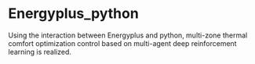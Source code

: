 # Energyplus_python
Using the interaction between Energyplus and python, multi-zone thermal comfort optimization control based on multi-agent deep reinforcement learning is realized.

